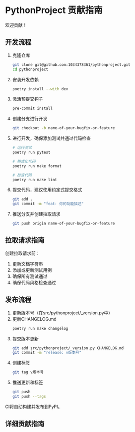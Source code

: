 # PythonProject 贡献指南

欢迎贡献！

## 开发流程

1. 克隆仓库
   ```bash
   git clone git@github.com:1034378361/pythonproject.git
   cd pythonproject
   ```

2. 安装开发依赖
   ```bash
   poetry install --with dev
   ```

3. 激活预提交钩子
   ```bash
   pre-commit install
   ```

4. 创建分支进行开发
   ```bash
   git checkout -b name-of-your-bugfix-or-feature
   ```

5. 进行开发，确保添加测试并通过代码检查
   ```bash
   # 运行测试
   poetry run pytest

   # 格式化代码
   poetry run make format

   # 检查代码
   poetry run make lint
   ```

6. 提交代码，建议使用约定式提交格式
   ```bash
   git add .
   git commit -m "feat: 你的功能描述"
   ```

7. 推送分支并创建拉取请求
   ```bash
   git push origin name-of-your-bugfix-or-feature
   ```

## 拉取请求指南

创建拉取请求前：

1. 更新文档字符串
2. 添加或更新测试用例
3. 确保所有测试通过
4. 确保代码风格检查通过

## 发布流程

1. 更新版本号（在src/pythonproject/_version.py中）
2. 更新CHANGELOG.md
   ```bash
   poetry run make changelog
   ```
3. 提交版本更新
   ```bash
   git add src/pythonproject/_version.py CHANGELOG.md
   git commit -m "release: v版本号"
   ```
4. 创建标签
   ```bash
   git tag v版本号
   ```
5. 推送更新和标签
   ```bash
   git push
   git push --tags
   ```

CI将自动构建并发布到PyPI。

## 详细贡献指南
